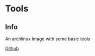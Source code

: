 # Tools

## Info

An archlinux image with some basic tools  
   
[Github](https://github.com/skymoore/tools)